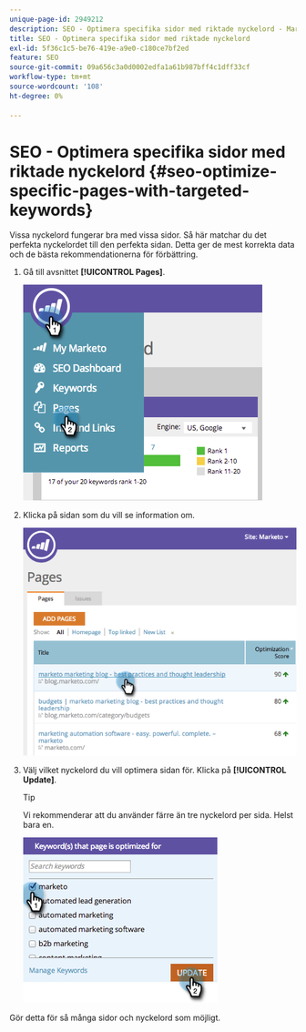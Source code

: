 ```yaml
---
unique-page-id: 2949212
description: SEO - Optimera specifika sidor med riktade nyckelord - Marketo Docs - produktdokumentation
title: SEO - Optimera specifika sidor med riktade nyckelord
exl-id: 5f36c1c5-be76-419e-a9e0-c180ce7bf2ed
feature: SEO
source-git-commit: 09a656c3a0d0002edfa1a61b987bff4c1dff33cf
workflow-type: tm+mt
source-wordcount: '108'
ht-degree: 0%

---
```


# SEO - Optimera specifika sidor med riktade nyckelord {#seo-optimize-specific-pages-with-targeted-keywords}

Vissa nyckelord fungerar bra med vissa sidor. Så här matchar du det perfekta nyckelordet till den perfekta sidan. Detta ger de mest korrekta data och de bästa rekommendationerna för förbättring.

1. Gå till avsnittet **[!UICONTROL Pages]**.

   ![](assets/image2014-9-18-12-3a52-3a28.png)

1. Klicka på sidan som du vill se information om.

   ![](assets/image2014-9-18-12-3a52-3a41.png)

1. Välj vilket nyckelord du vill optimera sidan för. Klicka på **[!UICONTROL Update]**.

   >[!TIP]
   >
   >Vi rekommenderar att du använder färre än tre nyckelord per sida. Helst bara en.

   ![](assets/image2014-9-18-12-3a52-3a46.png)

Gör detta för så många sidor och nyckelord som möjligt.

